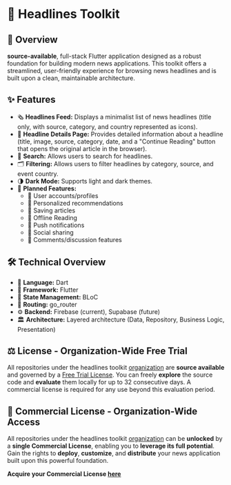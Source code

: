 # 📰 Headlines Toolkit

## 📖 Overview

**source-available**, full-stack Flutter application designed as a robust foundation for building modern news applications. This toolkit offers a streamlined, user-friendly experience for browsing news headlines and is built upon a clean, maintainable architecture.
## ✨ Features

-   🗞️ **Headlines Feed:** Displays a minimalist list of news headlines (title only, with source, category, and country represented as icons).
-   📃 **Headline Details Page:** Provides detailed information about a headline (title, image, source, category, date, and a "Continue Reading" button that opens the original article in the browser).
-   🔎 **Search:** Allows users to search for headlines.
-   🗂️ **Filtering:** Allows users to filter headlines by category, source, and event country.
-   🌗 **Dark Mode:** Supports light and dark themes.
-   📅 **Planned Features:**
    -   👥 User accounts/profiles
    -   🌟 Personalized recommendations
    -   💾 Saving articles
    -   📵 Offline Reading
    -   🔔 Push notifications
    -   🚀 Social sharing
    -   💬 Comments/discussion features

## 🛠️ Technical Overview

-   🎯 **Language:** Dart
-   💙 **Framework:** Flutter
-   🧱 **State Management:** BLoC
-   🔀 **Routing:** go_router
-   ⚙️ **Backend:** Firebase (current), Supabase (future)
-   🏛️ **Architecture:** Layered architecture (Data, Repository, Business Logic, Presentation)

## ⚖️ License - Organization-Wide Free Trial

All repositories under the headlines toolkit [organization](https://github.com/headlines-toolkit) are **source available** and governed by a [Free Trial License](https://polyformproject.org/licenses/free-trial/1.0.0/). You can freely **explore** the source code and **evaluate** them locally for up to 32 consecutive days. A commercial license is required for any use beyond this evaluation period.

## 💼 Commercial License - Organization-Wide Access

All repositories under the headlines toolkit [organization](https://github.com/headlines-toolkit) can be **unlocked** by a **single Commercial License**, enabling you to **leverage its full potential**.  Gain the rights to **deploy**, **customize**, and **distribute** your news application built upon this powerful foundation.

**Acquire your Commercial License [here]()**
